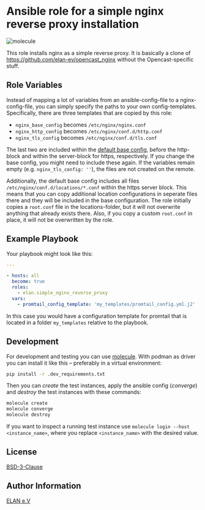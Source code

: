 # Ansible role for a simple nginx reverse proxy installation

![molecule](https://github.com/elan-ev/simple_nginx_reverse_proxy/actions/workflows/molecule.yml/badge.svg)

This role installs nginx as a simple reverse proxy.
It is basically a clone of https://github.com/elan-ev/opencast_nginx without the Opencast-specific stuff.

## Role Variables

Instead of mapping a lot of variables from an ansible-config-file to a nginx-config-file,
you can simply specify the paths to your own config-templates.
Specifically, there are three templates that are copied by this role:

* `nginx_base_config` becomes `/etc/nginx/nginx.conf`
* `nginx_http_config` becomes `/etc/nginx/conf.d/http.conf`
* `nginx_tls_config` becomes `/etc/nginx/conf.d/tls.conf`

The last two are included within the [default base config](templates/nginx.conf), before the http-block and within the server-block for https, respectively.
If you change the base config, you might need to include these again.
If the variables remain empty (e.g. `nginx_tls_config: ''`), the files are not created on the remote.

Additionally, the default base config includes all files `/etc/nginx/conf.d/locations/*.conf` within the https server block.
This means that you can copy additional location configurations in seperate files there and they will be included in the base configuration.
The role initially copies a `root.conf` file in the locations-folder, but it will not overwrite anything that already exists there.
Also, if you copy a custom `root.conf` in place, it will not be overwritten by the role.

## Example Playbook

Your playbook might look like this:

```yaml
---

- hosts: all
  become: true
  roles:
    - elan.simple_nginx_reverse_proxy
  vars:
    - promtail_config_template: 'my_templates/promtail_config.yml.j2'

```

In this case you would have a configuration template for promtail that is located in a folder `my_templates` relative to the playbook.

## Development

For development and testing you can use [molecule](https://molecule.readthedocs.io/en/latest/).
With podman as driver you can install it like this – preferably in a virtual environment:

```bash
pip install -r .dev_requirements.txt
```

Then you can *create* the test instances, apply the ansible config (*converge*) and *destroy* the test instances with these commands:

```bash
molecule create
molecule converge
molecule destroy
```

If you want to inspect a running test instance use `molecule login --host <instance_name>`, where you replace `<instance_name>` with the desired value.

## License

[BSD-3-Clause](LICENSE)

## Author Information

[ELAN e.V](https://elan-ev.de/)
